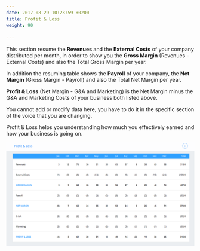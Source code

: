 ```yaml
---
date: 2017-08-29 10:23:59 +0200
title: Profit & Loss
weight: 90

---
```



This section resume the **Revenues** and the **External Costs** of your company distributed per month, in order to show you the **Gross Margin** (Revenues - External Costs) and also the Total Gross Margin per year.

In addition the resuming table shows the **Payroll** of your company, the **Net Margin** (Gross Margin - Payroll) and also the Total Net Margin per year.

**Profit & Loss** (Net Margin - G&A and Marketing) is the Net Margin minus the G&A and Marketing Costs of your business both listed above.

You cannot add or modify data here, you have to do it in the specific section of the voice that you are changing.

Profit & Loss helps you understanding how much you effectively earned and how your business is going on.

![](/uploads/2017/08/29/Profit&Loss.png)

